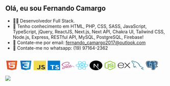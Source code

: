 ## Olá, eu sou Fernando Camargo

- 👨‍💻 Desenvolvedor Full Stack.
- 🚀 Tenho conhecimento em HTML, PHP, CSS, SASS, JavaScript, TypeScript, jQuery, ReactJS, Next.js, Next API, Chakra UI, Tailwind CSS, Node.js, Express, RESTful API, MySQL, PostgreSQL, Firebase!
- 📧 Contate-me por email: fernando_camargo2017@outlook.com
- 📲 Contate-me no whatsapp: (19) 97164-2362

 <!-- <div>
  <a href="https://github.com/fercamarg0">
  <img height="180em" src="https://github-readme-stats.vercel.app/api?username=fercamarg0&show_icons=true&theme=dracula&include_all_commits=true&count_private=true"/>
  <img height="180em" src="https://github-readme-stats.vercel.app/api/top-langs/?username=fercamarg0&layout=compact&langs_count=7&theme=dracula"/>
</div> -->
  
 <div style="display: inline_block"><br>
  <img align="center" alt="Fernando Camargo-HTML" height="30" width="40" src="https://raw.githubusercontent.com/devicons/devicon/master/icons/html5/html5-original.svg">
  <img align="center" alt="Fernando Camargo-CSS" height="30" width="40" src="https://raw.githubusercontent.com/devicons/devicon/master/icons/css3/css3-original.svg">
  <img align="center" alt="Fernando Camargo-Js" height="30" width="40" src="https://raw.githubusercontent.com/devicons/devicon/master/icons/javascript/javascript-original.svg">
  <img align="center" alt="Fernando Camargo-Ts" height="30" width="40" src="https://raw.githubusercontent.com/devicons/devicon/master/icons/typescript/typescript-original.svg">
  <img align="center" alt="Fernando Camargo-SASS" height="30" width="40" src="https://raw.githubusercontent.com/devicons/devicon/master/icons/sass/sass-original.svg">
  <img align="center" alt="Fernando Camargo-React" height="30" width="40" src="https://raw.githubusercontent.com/devicons/devicon/master/icons/react/react-original.svg">
  <img align="center" alt="Fernando Camargo-Next" height="30" width="40" src="https://raw.githubusercontent.com/devicons/devicon/master/icons/nextjs/nextjs-original.svg">
  <img align="center" alt="Fernando Camargo-Node.js" height="30" width="40" src="https://raw.githubusercontent.com/devicons/devicon/master/icons/nodejs/nodejs-original.svg">
  <img align="center" alt="Fernando Camargo-Express" height="30" width="40" src="https://raw.githubusercontent.com/devicons/devicon/master/icons/express/express-original.svg">
  <img align="center" alt="Fernando Camargo-MySQL" height="30" width="40" src="https://raw.githubusercontent.com/devicons/devicon/master/icons/mysql/mysql-original.svg">
  <img align="center" alt="Fernando Camargo-PostgreSQL" height="30" width="40" src="https://raw.githubusercontent.com/devicons/devicon/master/icons/postgresql/postgresql-original.svg">
</div>
 <br>
<div> 
  <a href="https://www.linkedin.com/in/fernando-camargo-26045421a/" target="_blank"><img src="https://img.shields.io/badge/-LinkedIn-%230077B5?style=for-the-badge&logo=linkedin&logoColor=white" target="_blank"></a> 
</div>
